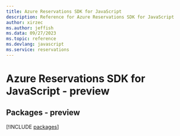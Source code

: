 ```yaml
---
title: Azure Reservations SDK for JavaScript
description: Reference for Azure Reservations SDK for JavaScript
author: xirzec
ms.author: jeffish
ms.data: 09/27/2023
ms.topic: reference
ms.devlang: javascript
ms.service: reservations
---
```

# Azure Reservations SDK for JavaScript - preview
## Packages - preview
[!INCLUDE [packages](reservations-index.md)]